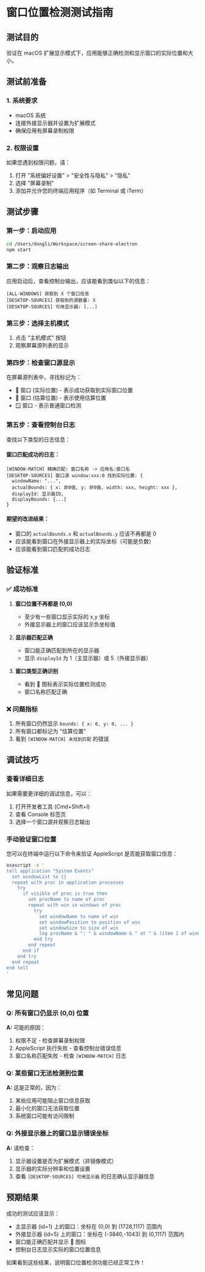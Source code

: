 # 窗口位置检测测试指南

## 测试目的
验证在 macOS 扩展显示模式下，应用能够正确检测和显示窗口的实际位置和大小。

## 测试前准备

### 1. 系统要求
- macOS 系统
- 连接外接显示器并设置为扩展模式
- 确保应用有屏幕录制权限

### 2. 权限设置
如果您遇到权限问题，请：
1. 打开 "系统偏好设置" > "安全性与隐私" > "隐私"
2. 选择 "屏幕录制"
3. 添加并允许您的终端应用程序（如 Terminal 或 iTerm）

## 测试步骤

### 第一步：启动应用
```bash
cd /Users/dongli/Workspace/screen-share-electron
npm start
```

### 第二步：观察日志输出
应用启动后，查看控制台输出，应该能看到类似以下的信息：

```
[ALL-WINDOWS] 获取到 X 个窗口信息
[DESKTOP-SOURCES] 获取到的源数量: X
[DESKTOP-SOURCES] 可用显示器: [...]
```

### 第三步：选择主机模式
1. 点击 "主机模式" 按钮
2. 观察屏幕源列表的显示

### 第四步：检查窗口源显示
在屏幕源列表中，寻找标记为：
- 🎯 窗口 (实际位置) - 表示成功获取到实际窗口位置
- 📍 窗口 (估算位置) - 表示使用估算位置
- 🪟 窗口 - 表示普通窗口检测

### 第五步：查看控制台日志
查找以下类型的日志信息：

#### 窗口匹配成功的日志：
```
[WINDOW-MATCH] 精确匹配: 窗口名称 -> 应用名:窗口名
[DESKTOP-SOURCES] 窗口源 window:xxx:0 找到实际位置: {
  windowName: "...",
  actualBounds: { x: 非0值, y: 非0值, width: xxx, height: xxx },
  displayId: 显示器ID,
  displayBounds: {...}
}
```

#### 期望的改进结果：
- 窗口的 `actualBounds.x` 和 `actualBounds.y` 应该不再都是 0
- 应该能看到窗口在外接显示器上的实际坐标（可能是负数）
- 应该能看到窗口匹配的成功日志

## 验证标准

### ✅ 成功标准
1. **窗口位置不再都是 (0,0)**
   - 至少有一些窗口显示实际的 x,y 坐标
   - 外接显示器上的窗口应该显示负坐标值

2. **显示器匹配正确**
   - 窗口能正确匹配到所在的显示器
   - 显示 `displayId` 为 1（主显示器）或 5（外接显示器）

3. **窗口类型正确识别**
   - 看到 🎯 图标表示实际位置检测成功
   - 窗口名称匹配正确

### ❌ 问题指标
1. 所有窗口仍然显示 `bounds: { x: 0, y: 0, ... }`
2. 所有窗口都标记为 "估算位置"
3. 看到 `[WINDOW-MATCH] 未找到匹配` 的错误

## 调试技巧

### 查看详细日志
如果需要更详细的调试信息，可以：
1. 打开开发者工具 (Cmd+Shift+I)
2. 查看 Console 标签页
3. 选择一个窗口源并观察日志输出

### 手动验证窗口位置
您可以在终端中运行以下命令来验证 AppleScript 是否能获取窗口信息：

```bash
osascript -e '
tell application "System Events"
  set windowList to {}
  repeat with proc in application processes
    try
      if visible of proc is true then
        set procName to name of proc
        repeat with win in windows of proc
          try
            set windowName to name of win
            set windowPosition to position of win
            set windowSize to size of win
            log procName & ": " & windowName & " at " & (item 1 of windowPosition) & "," & (item 2 of windowPosition)
          end try
        end repeat
      end if
    end try
  end repeat
end tell
'
```

## 常见问题

### Q: 所有窗口仍显示 (0,0) 位置
**A:** 可能的原因：
1. 权限不足 - 检查屏幕录制权限
2. AppleScript 执行失败 - 查看控制台错误信息
3. 窗口名称匹配失败 - 检查 `[WINDOW-MATCH]` 日志

### Q: 某些窗口无法检测到位置
**A:** 这是正常的，因为：
1. 某些应用可能阻止窗口信息获取
2. 最小化的窗口无法获取位置
3. 系统窗口可能有访问限制

### Q: 外接显示器上的窗口显示错误坐标
**A:** 请检查：
1. 显示器设置是否为扩展模式（非镜像模式）
2. 显示器的实际分辨率和位置设置
3. 查看 `[DESKTOP-SOURCES] 可用显示器` 的日志确认显示器信息

## 预期结果

成功的测试应该显示：
- 主显示器 (id=1) 上的窗口：坐标在 (0,0) 到 (1728,1117) 范围内
- 外接显示器 (id=5) 上的窗口：坐标在 (-3840,-1043) 到 (0,1117) 范围内
- 窗口能正确匹配并显示 🎯 图标
- 控制台日志显示实际的窗口位置信息

如果看到这些结果，说明窗口位置检测功能已经正常工作！ 